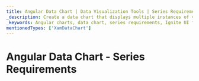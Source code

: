 ```yaml
---
title: Angular Data Chart | Data Visualization Tools | Series Requirements | Infragistics
_description: Create a data chart that displays multiple instances of visual elements in the same plot area in order to create composite chart views.
_keywords: Angular charts, data chart, series requirements, Ignite UI for Angular, Infragistics
mentionedTypes: ['XamDataChart']
---
```


# Angular Data Chart - Series Requirements

<!--
TODO port this topic without any samples

https://staging.infragistics.com/help/wpf/datachart-series-requirements -->
